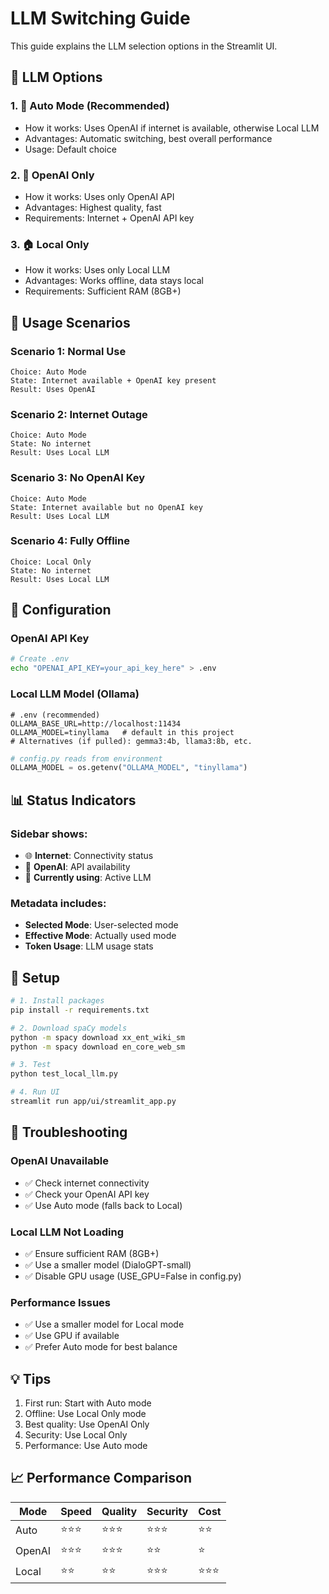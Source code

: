 # LLM Switching Guide

This guide explains the LLM selection options in the Streamlit UI.

## 🤖 LLM Options

### 1. 🔄 Auto Mode (Recommended)
- How it works: Uses OpenAI if internet is available, otherwise Local LLM
- Advantages: Automatic switching, best overall performance
- Usage: Default choice

### 2. 🔑 OpenAI Only
- How it works: Uses only OpenAI API
- Advantages: Highest quality, fast
- Requirements: Internet + OpenAI API key

### 3. 🏠 Local Only
- How it works: Uses only Local LLM
- Advantages: Works offline, data stays local
- Requirements: Sufficient RAM (8GB+)

## 🎯 Usage Scenarios

### Scenario 1: Normal Use
```
Choice: Auto Mode
State: Internet available + OpenAI key present
Result: Uses OpenAI
```

### Scenario 2: Internet Outage
```
Choice: Auto Mode
State: No internet
Result: Uses Local LLM
```

### Scenario 3: No OpenAI Key
```
Choice: Auto Mode
State: Internet available but no OpenAI key
Result: Uses Local LLM
```

### Scenario 4: Fully Offline
```
Choice: Local Only
State: No internet
Result: Uses Local LLM
```

## 🔧 Configuration

### OpenAI API Key
```bash
# Create .env
echo "OPENAI_API_KEY=your_api_key_here" > .env
```

### Local LLM Model (Ollama)
```env
# .env (recommended)
OLLAMA_BASE_URL=http://localhost:11434
OLLAMA_MODEL=tinyllama   # default in this project
# Alternatives (if pulled): gemma3:4b, llama3:8b, etc.
```

```python
# config.py reads from environment
OLLAMA_MODEL = os.getenv("OLLAMA_MODEL", "tinyllama")
```

## 📊 Status Indicators

### Sidebar shows:
- 🌐 **Internet**: Connectivity status
- 🔑 **OpenAI**: API availability
- 🎯 **Currently using**: Active LLM

### Metadata includes:
- **Selected Mode**: User-selected mode
- **Effective Mode**: Actually used mode
- **Token Usage**: LLM usage stats

## 🚀 Setup

```bash
# 1. Install packages
pip install -r requirements.txt

# 2. Download spaCy models
python -m spacy download xx_ent_wiki_sm
python -m spacy download en_core_web_sm

# 3. Test
python test_local_llm.py

# 4. Run UI
streamlit run app/ui/streamlit_app.py
```

## 🐛 Troubleshooting

### OpenAI Unavailable
- ✅ Check internet connectivity
- ✅ Check your OpenAI API key
- ✅ Use Auto mode (falls back to Local)

### Local LLM Not Loading
- ✅ Ensure sufficient RAM (8GB+)
- ✅ Use a smaller model (DialoGPT-small)
- ✅ Disable GPU usage (USE_GPU=False in config.py)

### Performance Issues
- ✅ Use a smaller model for Local mode
- ✅ Use GPU if available
- ✅ Prefer Auto mode for best balance

## 💡 Tips

1. First run: Start with Auto mode
2. Offline: Use Local Only mode
3. Best quality: Use OpenAI Only
4. Security: Use Local Only
5. Performance: Use Auto mode

## 📈 Performance Comparison

| Mode | Speed | Quality | Security | Cost |
|------|-------|---------|----------|------|
| Auto | ⭐⭐⭐ | ⭐⭐⭐ | ⭐⭐⭐ | ⭐⭐ |
| OpenAI | ⭐⭐⭐ | ⭐⭐⭐ | ⭐⭐ | ⭐ |
| Local | ⭐⭐ | ⭐⭐ | ⭐⭐⭐ | ⭐⭐⭐ |
